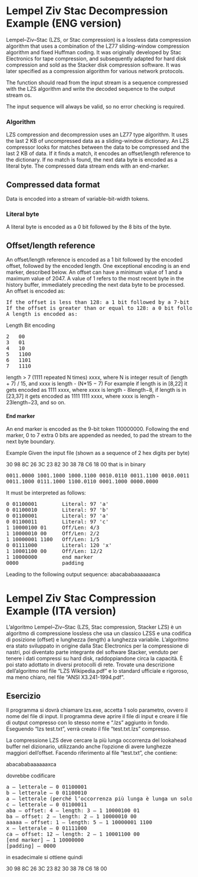 # Lempel Ziv Stac Decompression Example (ENG version)

Lempel–Ziv–Stac (LZS, or Stac compression) is a lossless data compression algorithm that uses a combination of the LZ77 sliding-window compression algorithm and fixed Huffman coding. It was originally developed by Stac Electronics for tape compression, and subsequently adapted for hard disk compression and sold as the Stacker disk compression software. It was later specified as a compression algorithm for various network protocols.

The function should read from the input stream is a sequence compressed with the LZS algorithm and write the decoded sequence to the output stream os.

The input sequence will always be valid, so no error checking is required.

### Algorithm
LZS compression and decompression uses an LZ77 type algorithm. It uses the last 2 KB of uncompressed data as a sliding-window dictionary.
An LZS compressor looks for matches between the data to be compressed and the last 2 KB of data. If it finds a match, it encodes an offset/length reference to the dictionary. If no match is found, the next data byte is encoded as a literal byte. The compressed data stream ends with an end-marker.

## Compressed data format
Data is encoded into a stream of variable-bit-width tokens.

### Literal byte
A literal byte is encoded as a 0 bit followed by the 8 bits of the byte.

## Offset/length reference
An offset/length reference is encoded as a 1 bit followed by the encoded offset, followed by the encoded length. One exceptional encoding is an end marker, described below.
An offset can have a minimum value of 1 and a maximum value of 2047. A value of 1 refers to the most recent byte in the history buffer, immediately preceding the next data byte to be processed. An offset is encoded as:
<pre>
If the offset is less than 128: a 1 bit followed by a 7-bit offset value.
If the offset is greater than or equal to 128: a 0 bit followed by an 11-bit offset value.
A length is encoded as:
</pre>
Length	Bit encoding
<pre>
2	00
3	01
4	10
5	1100
6	1101
7	1110
</pre>
length > 7	(1111 repeated N times) xxxx, where N is integer result of (length + 7) / 15, and xxxx is length - (N*15 − 7)
For example if length is in [8,22] it gets encoded as 1111 xxxx, where xxxx is length - 8length−8, if length is in [23,37] it gets encoded as 1111 1111 xxxx, where xxxx is length - 23length−23, and so on.

#### End marker
An end marker is encoded as the 9-bit token 110000000. Following the end marker, 0 to 7 extra 0 bits are appended as needed, to pad the stream to the next byte boundary.

Example
Given the input file (shown as a sequence of 2 hex digits per byte)

30 98 8C 26 3C 23 82 30 38 78 C6 18 00
that is in binary
<pre>
0011.0000 1001.1000 1000.1100 0010.0110 0011.1100 0010.0011 1000.0010 0011.0000
0011.1000 0111.1000 1100.0110 0001.1000 0000.0000
</pre>
It must be interpreted as follows:
<pre>
0 01100001        Literal: 97 'a'
0 01100010        Literal: 97 'b'
0 01100001        Literal: 97 'a'
0 01100011        Literal: 97 'c'
1 10000100 01     Off/Len: 4/3
1 10000010 00     Off/Len: 2/2
1 10000001 1100   Off/Len: 1/5
0 01111000        Literal: 120 'x'
1 10001100 00     Off/Len: 12/2
1 10000000        end marker
0000              padding
</pre>
Leading to the following output sequence:
abacababaaaaaaxca

# Lempel Ziv Stac Compression Example (ITA version)

L’algoritmo Lempel–Ziv–Stac (LZS, Stac compression, Stacker LZS) è un algoritmo di compressione
lossless che usa un classico LZSS e una codifica di posizione (offset) e lunghezza (length) a lunghezza
variabile. L’algoritmo era stato sviluppato in origine dalla Stac Electronics per la compressione di nastri,
poi diventato parte integrante del software Stacker, venduto per tenere i dati compressi su hard disk,
raddoppiandone circa la capacità. È poi stato adottato in diversi protocolli di rete.
Trovate una descrizione dell’algoritmo nel file “LZS Wikipedia.pdf” e lo standard ufficiale e rigoroso, ma
meno chiaro, nel file “ANSI X3.241-1994.pdf”.

## Esercizio

Il programma si dovrà chiamare lzs.exe, accetta 1 solo parametro, ovvero il nome del file di input. Il
programma deve aprire il file di input e creare il file di output compresso con lo stesso nome e “.lzs”
aggiunto in fondo. Eseguendo “lzs test.txt”, verrà creato il file “test.txt.lzs” compresso.

La compressione LZS deve cercare la più lunga occorrenza del lookahead buffer nel dizionario, utilizzando
anche l’opzione di avere lunghezze maggiori dell’offset. Facendo riferimento al file “test.txt”, che
contiene:

abacababaaaaaaxca

dovrebbe codificare
<pre>
a – letterale – 0 01100001
b – letterale – 0 01100010
a – letterale (perché l’occorrenza più lunga è lunga un solo byte) – 0 01100001
c – letterale – 0 01100011
aba – offset: 4 – length: 3 – 1 10000100 01
ba – offset: 2 – length: 2 – 1 10000010 00
aaaaa – offset: 1 – length: 5 – 1 10000001 1100
x – letterale – 0 01111000
ca – offset: 12 – length: 2 – 1 10001100 00
[end marker] – 1 10000000
[padding] – 0000
</pre>

in esadecimale si ottiene quindi

30 98 8C 26 3C 23 82 30 38 78 C6 18 00
